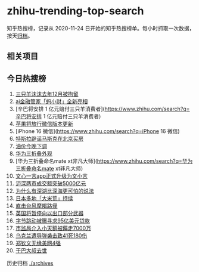 # zhihu-trending-top-search

知乎热搜榜，记录从 2020-11-24
日开始的知乎热搜榜单。每小时抓取一次数据，按天[归档](./archives)。

## 相关项目

## 今日热搜榜

<!-- BEGIN -->
<!-- 最后更新时间 Mon Sep 09 2024 14:14:25 GMT+0800 (China Standard Time) -->

1. [三只羊沫沫去年12月被拘留](https://www.zhihu.com/search?q=三只羊沫沫去年12月被拘留)
1. [ai金融管家「蚂小财」全新亮相](https://www.zhihu.com/search?q=ai金融管家「蚂小财」全新亮相)
1. [辛巴将安排 1 亿元赔付三只羊消费者](https://www.zhihu.com/search?q=辛巴将安排
   1 亿元赔付三只羊消费者)
1. [苹果将放行微信版本更新](https://www.zhihu.com/search?q=苹果将放行微信版本更新)
1. [iPhone 16 微信](https://www.zhihu.com/search?q=iPhone 16 微信)
1. [特斯拉辟谣马斯克在北京买房](https://www.zhihu.com/search?q=特斯拉辟谣马斯克在北京买房)
1. [油价今晚下调](https://www.zhihu.com/search?q=油价今晚下调)
1. [华为三折叠外观](https://www.zhihu.com/search?q=华为三折叠外观)
1. [华为三折叠命名mate
   xt非凡大师](https://www.zhihu.com/search?q=华为三折叠命名mate xt非凡大师)
1. [文心一言app正式升级为文小言](https://www.zhihu.com/search?q=文心一言app正式升级为文小言)
1. [沪深两市成交额突破5000亿元](https://www.zhihu.com/search?q=沪深两市成交额突破5000亿元)
1. [为什么有深湖比深海更可怕的说法](https://www.zhihu.com/search?q=为什么有深湖比深海更可怕的说法)
1. [日本多地「大米荒」持续](https://www.zhihu.com/search?q=日本多地「大米荒」持续)
1. [直击台风摩羯路径](https://www.zhihu.com/search?q=直击台风摩羯路径)
1. [英国将暂停向以出口部分武器](https://www.zhihu.com/search?q=英国将暂停向以出口部分武器)
1. [字节跳动被曝寻求95亿美元贷款](https://www.zhihu.com/search?q=字节跳动被曝寻求95亿美元贷款)
1. [市监局介入小天鹅被薅走7000万](https://www.zhihu.com/search?q=市监局介入小天鹅被薅走7000万)
1. [乌克兰遭导弹袭击致41死180伤](https://www.zhihu.com/search?q=乌克兰遭导弹袭击致41死180伤)
1. [郑钦文无缘美网4强](https://www.zhihu.com/search?q=郑钦文无缘美网4强)
1. [干巴大叔去世](https://www.zhihu.com/search?q=干巴大叔去世)

<!-- END -->

历史归档 [./archives](./archives)
